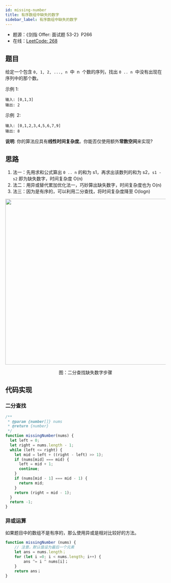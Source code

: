```yaml
---
id: missing-number
title: 有序数组中缺失的数字
sidebar_label: 有序数组中缺失的数字
---
```


- 题源：《剑指 Offer: 面试题 53-2》P266
- 在线：[LeetCode: 268](https://leetcode-cn.com/problems/missing-number/)

## 题目

给定一个包含 `0, 1, 2, ..., n`  中  n  个数的序列，找出 `0 .. n`  中没有出现在序列中的那个数。

示例 1:

```text
输入: [0,1,3]
输出: 2
```

示例  2:

```text
输入: [0,1,2,3,4,5,6,7,9]
输出: 8
```

**说明**: 你的算法应具有**线性时间复杂度**。你能否仅使用额外**常数空间**来实现?

## 思路

1. 法一：先用求和公式算出 `0 .. n` 的和为 s1，再求出该数列的和为 s2，`s1 - s2` 即为缺失数字，时间复杂度 O(n)
2. 法二：用异或替代累加优化法一，巧妙算出缺失数字，时间复杂度也为 O(n)
3. 法三：因为是有序的，可以利用二分查找，将时间复杂度降至 O(logn)

<div align="center">
    <img width="520" src="https://cosmos-x.oss-cn-hangzhou.aliyuncs.com/nEcTPC.png" />
    <p>图：二分查找缺失数字步骤</p>
</div>

## 代码实现

### 二分查找

```js
/**
 * @param {number[]} nums
 * @return {number}
 */
function missingNumber(nums) {
  let left = 0;
  let right = nums.length - 1;
  while (left <= right) {
    let mid = left + ((right - left) >> 1);
    if (nums[mid] === mid) {
      left = mid + 1;
      continue;
    }
    if (nums[mid - 1] === mid - 1) {
      return mid;
    }
    return (right = mid - 1);
  }
  return -1;
}
```

### 异或运算

如果题目中的数组不是有序的，那么使用异或是相对比较好的方法。

```js
function missingNumber (nums) {
    // 注意，默认值设为最后一个元素
    let ans = nums.length；
    for (let i =0; i < nums.length; i++) {
        ans ^= i ^ nums[i]；
    }
    return ans；
}
```
